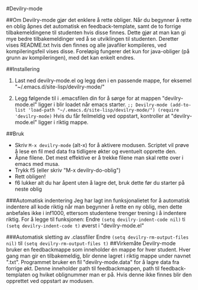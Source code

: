 #Devilry-mode

##Om
Devilry-mode gjør det enklere å rette obliger. Når du begynner å rette en oblig åpnes det automatisk en feedback-template, samt de to forrige tilbakemeldingene til studenten hvis disse finnes. Dette gjør at man kan gi mye bedre tilbakemeldinger ved å se utviklingen til studenten. Deretter vises README.txt hvis den finnes og alle javafiler kompileres, ved kompileringsfeil vises disse.
Foreløpig fungerer det kun for java-obliger (på grunn av kompileringen), med det kan enkelt endres.


##Installering
1) Last ned devilry-mode.el og legg den i en passende mappe, for eksemel "~/.emacs.d/site-lisp/devilry-mode/"

2) Legg følgende til i .emacsfilen din for å sørge for at mappen "devilry-mode.el" ligger i blir loadet når emacs starter.
`
;; Devilry-mode
(add-to-list 'load-path "~/.emacs.d/site-lisp/devilry-mode/")
(require 'devilry-mode)
`
Hvis du får feilmeldig ved oppstart, kontroller at "devilry-mode.el" ligger i riktig mappe.


##Bruk
- Skriv `M-x devilry-mode` (alt-x) for å aktivere modusen. Scriptet vil prøve å lese en fil med data fra tidligere økter og eventuelt opprette den.
- Åpne filene. Det mest effektive er å trekke filene man skal rette over i emacs med musa.
- Trykk f5 (eller skriv "M-x devilry-do-oblig")
- Rett obligen!
- f6 lukker alt du har åpent uten å lagre det, bruk dette før du starter på neste oblig


###Automatisk indentering
Jeg har lagt inn funksjonalietet for å automatisk indentere all kode riktig når man begynner å rette en ny oblig, men dette anbefales ikke i inf1000, ettersom studentene trenger trening i å indentere riktig. For å legge til funksjonen: Endre `(setq devilry-indent-code nil)` ti `(setq devilry-indent-code t)` øverst i "devilry-mode.el"

###Automatisk sletting av .classfiler
Endre `(setq devilry-rm-output-files nil)` til `(setq devilry-rm-output-files t)`
##Virkemåte
Devilry-mode bruker en feedbackmappe som inneholder én mappe for hver student. Hver gang man gir en tilbakemeldig, blir denne lagret i riktig mappe under navnet "<oblignummer>.txt".
Programmet bruker en fil "devilry-mode.data" for å lagre data fra forrige økt. Denne inneholder path til feedbackmappen, path til feedback-templaten og hviket oblignummer man er på. Hvis denne ikke finnes blir den opprettet ved oppstart av modusen.